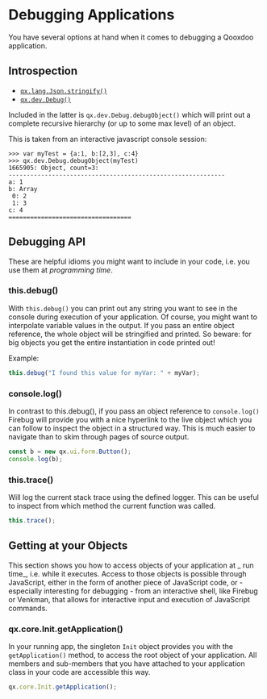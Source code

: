 # Debugging Applications

You have several options at hand when it comes to debugging a Qooxdoo
application.

## Introspection

- [`qx.lang.Json.stringify()`](apps://apiviewer/#qx.lang.Json~stringify)
- [`qx.dev.Debug()`](apps://apiviewer/#qx.dev.Debug)

Included in the latter is `qx.dev.Debug.debugObject()` which will print out a
complete recursive hierarchy (or up to some max level) of an object.

This is taken from an interactive javascript console session:

```text
>>> var myTest = {a:1, b:[2,3], c:4}
>>> qx.dev.Debug.debugObject(myTest)
1665905: Object, count=3:
------------------------------------------------------------
a: 1
b: Array
 0: 2
 1: 3
c: 4
==================================

```

## Debugging API

These are helpful idioms you might want to include in your code, i.e. you use
them at _programming time_.

### this.debug()

With `this.debug()` you can print out any string you want to see in the console
during execution of your application. Of course, you might want to interpolate
variable values in the output. If you pass an entire object reference, the whole
object will be stringified and printed. So beware: for big objects you get the
entire instantiation in code printed out!

Example:

```javascript
this.debug("I found this value for myVar: " + myVar);
```

### console.log()

In contrast to this.debug(), if you pass an object reference to `console.log()`
Firebug will provide you with a nice hyperlink to the live object which you can
follow to inspect the object in a structured way. This is much easier to
navigate than to skim through pages of source output.

```javascript
const b = new qx.ui.form.Button();
console.log(b);
```

### this.trace()

Will log the current stack trace using the defined logger. This can be useful to
inspect from which method the current function was called.

```javascript
this.trace();
```

## Getting at your Objects

This section shows you how to access objects of your application at _ run time_,
i.e. while it executes. Access to those objects is possible through JavaScript,
either in the form of another piece of JavaScript code, or - especially
interesting for debugging - from an interactive shell, like Firebug or Venkman,
that allows for interactive input and execution of JavaScript commands.

### qx.core.Init.getApplication()

In your running app, the singleton `Init` object provides you with the
`getApplication()` method, to access the root object of your application. All
members and sub-members that you have attached to your application class in your
code are accessible this way.

```javascript
qx.core.Init.getApplication();
```
